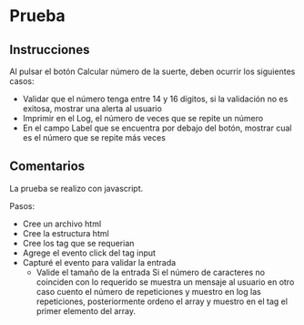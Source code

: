 # Prueba 

## Instrucciones
Al pulsar el botón Calcular número de la suerte, deben ocurrir los siguientes casos:

- Validar que el número tenga entre 14 y 16 dígitos, si la validación no es exitosa, mostrar una alerta al usuario
- Imprimir en el Log, el número de veces que se repite un número
- En el campo Label  que se encuentra por debajo del botón, mostrar cual es el número que se repite más veces

## Comentarios

La prueba se realizo con javascript.

Pasos: 
 - Cree un archivo html
 - Cree la estructura html
 - Cree los tag que se requerian
 - Agrege el evento click del tag input
 - Capturé el evento para validar la entrada
    - Valide el tamaño de la entrada 
     Si el número de caracteres no coinciden con lo requerido se muestra un mensaje al usuario
     en otro caso cuento el número de repeticiones y muestro en log las repeticiones, posteriormente ordeno el array y muestro en el tag el primer elemento del array.